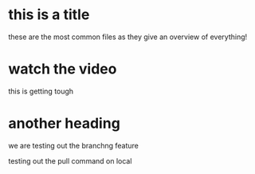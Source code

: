 # this is a title

these are the most common files as they give an overview of everything!

# watch the video

this is getting tough

# another heading

we are testing out the branchng feature

testing out the pull command on local
